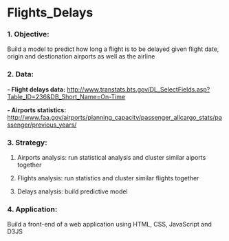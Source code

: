 # Flights_Delays

### 1. Objective: 
Build a model to predict how long a flight is to be delayed given flight date, origin and destionation airports as well as the airline

### 2. Data: 

**- Flight delays data:** http://www.transtats.bts.gov/DL_SelectFields.asp?Table_ID=236&DB_Short_Name=On-Time

**- Airports statistics:** http://www.faa.gov/airports/planning_capacity/passenger_allcargo_stats/passenger/previous_years/

### 3. Strategy:

1. Airports analysis: run statistical analysis and cluster similar aiports together

2. Flights analysis: run statistics and cluster similar flights together

3. Delays analysis: build predictive model

### 4. Application:
Build a front-end of a web application using HTML, CSS, JavaScript and D3JS
